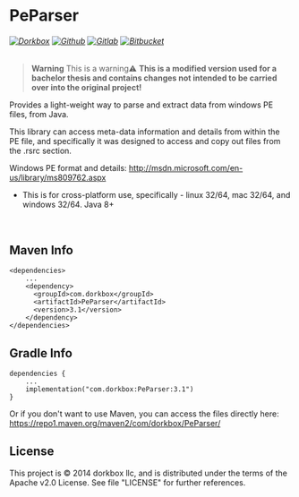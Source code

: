 PeParser
=========

###### [![Dorkbox](https://badge.dorkbox.com/dorkbox.svg "Dorkbox")](https://git.dorkbox.com/dorkbox/PeParser) [![Github](https://badge.dorkbox.com/github.svg "Github")](https://github.com/dorkbox/PeParser) [![Gitlab](https://badge.dorkbox.com/gitlab.svg "Gitlab")](https://gitlab.com/dorkbox/PeParser) [![Bitbucket](https://badge.dorkbox.com/bitbucket.svg "Bitbucket")](https://bitbucket.org/dorkbox/PeParser)

> **Warning**
> This is a warning:warning: **This is a modified version used for a bachelor thesis and contains changes not intended to be carried over into the original project!**

Provides a light-weight way to parse and extract data from windows PE files, from Java.

This library can access meta-data information and details from within the PE file, and specifically it was designed to access and copy out files from the .rsrc section. 

Windows PE format and details: http://msdn.microsoft.com/en-us/library/ms809762.aspx

- This is for cross-platform use, specifically - linux 32/64, mac 32/64, and windows 32/64. Java 8+


&nbsp; 
&nbsp; 

Maven Info
---------
```
<dependencies>
    ...
    <dependency>
      <groupId>com.dorkbox</groupId>
      <artifactId>PeParser</artifactId>
      <version>3.1</version>
    </dependency>
</dependencies>
```

Gradle Info
---------
```
dependencies {
    ...
    implementation("com.dorkbox:PeParser:3.1")
}
```

Or if you don't want to use Maven, you can access the files directly here:  
https://repo1.maven.org/maven2/com/dorkbox/PeParser/  


License
---------
This project is © 2014 dorkbox llc, and is distributed under the terms of the Apache v2.0 License. See file "LICENSE" for further references.

